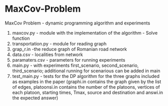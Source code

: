 # MaxCov-Problem
MaxCov Problem - dynamic programming algorithm and experiments
1. maxcov.py - module with the implementation of the algorithm - Solve function
2. transportation.py - module for reading graph
3. grap_r.in -the reduce graph of Romanian road network
4. data.csv - localities from network
5. paramaters.csv - parameters for running experiments   
6. main.py - with experiments first_scenario,  second_scenario, third_scenario; additional running for scenarious can be added in main
7. test_main.py - tests for the DP algorithm for the three graphs included as examples in the paper (graphi.in contains the graph given by the list of edges, platoonsi.in contains the number of the platoons, vertices of each platoon, starting times, Tmax, source and destination and answi.in the expected answer)
